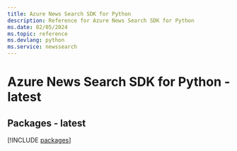 ```yaml
---
title: Azure News Search SDK for Python
description: Reference for Azure News Search SDK for Python
ms.date: 02/05/2024
ms.topic: reference
ms.devlang: python
ms.service: newssearch
---
```

# Azure News Search SDK for Python - latest
## Packages - latest
[!INCLUDE [packages](news-search-index.md)]